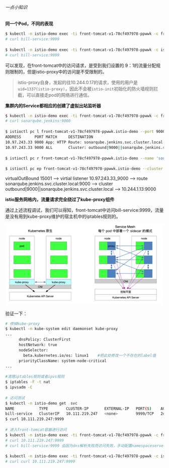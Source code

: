 ###### 一点小知识

**同一个Pod，不同的表现**

```bash
$ kubectl -n istio-demo exec -ti front-tomcat-v1-78cf497978-ppwwk -c front-tomcat bash
# curl bill-service:9999

$ kubectl -n istio-demo exec -ti front-tomcat-v1-78cf497978-ppwwk -c istio-proxy bash
# curl bill-service:9999
```

可以发现，在front-tomcat中的访问请求，是受到我们设置的 9：1的流量分配规则限制的，但是istio-proxy中的访问是不受限制的。

> istio-proxy自身，发起的往10.244.0.17的请求，使用的用户是 `uid=1337(istio-proxy)`，因此不会被`istio-init`初始化的防火墙规则拦截，可以直接走pod的网络进行通信。



**集群内的Service都相应的创建了虚拟出站监听器**

```bash
$ kubectl -n istio-demo exec -ti front-tomcat-v1-78cf497978-ppwwk -c front-tomcat bash
# curl sonarqube.jenkins:9000

$ istioctl pc l front-tomcat-v1-78cf497978-ppwwk.istio-demo --port 9000 
ADDRESS      PORT MATCH     DESTINATION
10.97.243.33 9000 App: HTTP Route: sonarqube.jenkins.svc.cluster.local:9000
10.97.243.33 9000 ALL       Cluster: outbound|9000||sonarqube.jenkins.svc.cluster.local

$ istioctl pc r front-tomcat-v1-78cf497978-ppwwk.istio-demo --name 'sonarqube.jenkins.svc.cluster.local:9000'

$ istioctl pc ep front-tomcat-v1-78cf497978-ppwwk.istio-demo --cluster 'outbound|9000||sonarqube.jenkins.svc.cluster.local'
```

virtualOutBound 15001 --> virtial listener 10.97.243.33_9000  --> route sonarqube.jenkins.svc.cluster.local:9000  --> cluster  outbound|9000||sonarqube.jenkins.svc.cluster.local --> 10.244.1.13:9000



**istio服务网格内，流量请求完全绕过了kube-proxy组件**

通过上述流程调试，我们可以得知，front-tomcat中访问bill-service:9999，流量是没有用到kube-proxy维护的宿主机中的iptables规则的。

![](images\kubernetes-vs-service-mesh.png)

验证一下：

```bash
# 停掉kube-proxy
$ kubectl -n kube-system edit daemonset kube-proxy
...
      dnsPolicy: ClusterFirst                 
      hostNetwork: true                       
      nodeSelector:                           
        beta.kubernetes.io/os: linux1    #把此处修改一个不存在的label值     
      priorityClassName: system-node-critical 
...

#清理iptables规则或者ipvs规则
$ iptables -F -t nat
$ ipvsadm -C

# 访问测试
$ kubectl -n istio-demo get  svc
NAME           TYPE        CLUSTER-IP       EXTERNAL-IP   PORT(S)    AGE
bill-service   ClusterIP   10.111.219.247   <none>        9999/TCP   2d18h
$ curl 10.111.219.247:9999 

# 进入front-tomcat容器进行访问
$ kubectl -n istio-demo exec -ti front-tomcat-v1-78cf497978-ppwwk -c front-tomcat bash
# curl 10.111.219.247:9999 
# curl bill-service:9999 会因为dns解析失败而访问失败，手动配置namespaceserver即可

$ kubectl -n istio-demo exec -ti front-tomcat-v1-78cf497978-ppwwk -c istio-proxy bash
# curl curl 10.111.219.247:9999 
```

